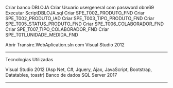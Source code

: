 Criar banco DBLOJA
Criar Usuario usergeneral com password obm69
Executar ScriptDBLOJA.sql
Criar SPE_T002_PRODUTO_FND
Criar SPE_T002_PRODUTO_IAD
Criar SPE_T003_TIPO_PRODUTO_FND
Criar SPE_T005_STATUS_PRODUTO_FND
Criar SPE_T006_COLABORADOR_FND
Criar SPE_T007_TIPO_COLABORADOR_FND
Criar SPE_T011_UNIDADE_MEDIDA_FND

Abrir Transire.WebAplication.sln com Visual Studio 2012

-------------------------------------------------------------------------
Tecnologias Utilizadas

Visual Studio 2012 (Asp Net, C#, Jquery, Ajax, JavaScript, Bootstrap, Datatables, toastr)
Banco de dados SQL Server 2017

--------------------------------------------------------------------------



